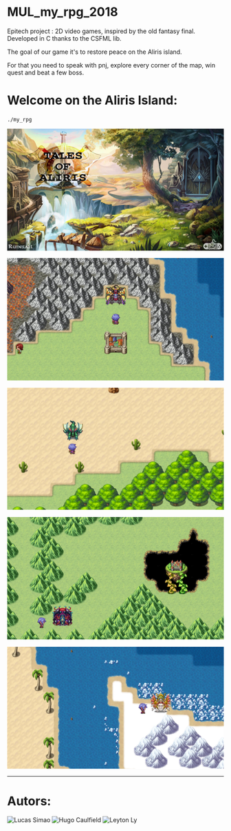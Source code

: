 # MUL_my_rpg_2018
Epitech project : 2D video games, inspired by the old fantasy final. Developed in C thanks to the CSFML lib.

The goal of our game it's to restore peace on the Aliris island.

For that you need to speak with pnj, explore every corner of the map, win quest and beat a few boss.

# Welcome on the Aliris Island:

```
./my_rpg
```

![aliris](https://github.com/JulienSaliesEpitech/MUL_my_rpg_2018/blob/master/picture_presentation/m.jpg)




![First Fight](https://github.com/JulienSaliesEpitech/MUL_my_rpg_2018/blob/master/picture_presentation/1er.png)

![2nd Fight](https://github.com/JulienSaliesEpitech/MUL_my_rpg_2018/blob/master/picture_presentation/desert.png)

![3rd Firsh](https://github.com/JulienSaliesEpitech/MUL_my_rpg_2018/blob/master/picture_presentation/chateau.png)

![4th Fight](https://github.com/JulienSaliesEpitech/MUL_my_rpg_2018/blob/master/picture_presentation/neige.png)


-----------------------------------------------------------------------------------------------------------------------------------

# Autors:

![Lucas Simao](https://github.com/SiiLuu)
![Hugo Caulfield](https://github.com/HugoCaulfield)
![Leyton Ly](https://github.com/Leytonly)
